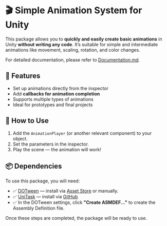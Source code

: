 # 🎬 Simple Animation System for Unity

This package allows you to **quickly and easily create basic animations** in Unity **without writing any code**. It’s suitable for simple and intermediate animations like movement, scaling, rotation, and color changes.

For detailed documentation, please refer to [Documentation.md](Documentation.md).

## 🔧 Features

- Set up animations directly from the inspector
- Add **callbacks for animation completion**
- Supports multiple types of animations
- Ideal for prototypes and final projects

## 🚀 How to Use

1. Add the `AnimationPlayer` (or another relevant component) to your object.
2. Set the parameters in the inspector.
3. Play the scene — the animation will work!

## 📦 Dependencies

To use this package, you will need:

- ✅ [DOTween](http://dotween.demigiant.com/) — install via [Asset Store](https://assetstore.unity.com/packages/tools/animation/dotween-hotween-v2-27676) or manually.
- ✅ [UniTask](https://github.com/Cysharp/UniTask) — install via [GitHub](https://github.com/Cysharp/UniTask?tab=readme-ov-file#install-via-git-url)
- ✅ In the DOTween settings, click **"Create ASMDEF..."** to create the Assembly Definition file.

Once these steps are completed, the package will be ready to use.
